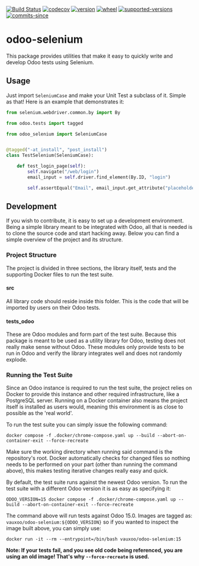 [//]: # (start-badges)

[![Build Status](https://github.com/Vauxoo/odoo-selenium/actions/workflows/qa.yaml/badge.svg?branch=main)](https://github.com/Vauxoo/odoo-selenium/actions/workflows/qa.yaml?query=branch%3Amain)
[![codecov](https://codecov.io/github/Vauxoo/odoo-selenium/graph/badge.svg)](https://codecov.io/github/Vauxoo/odoo-selenium)
[![version](https://img.shields.io/pypi/v/odoo-selenium.svg)](https://pypi.org/project/odoo-selenium)
[![wheel](https://img.shields.io/pypi/wheel/odoo-selenium.svg)](https://pypi.org/project/odoo-selenium)
[![supported-versions](https://img.shields.io/pypi/pyversions/odoo-selenium.svg)](https://pypi.org/project/odoo-selenium)
[![commits-since](https://img.shields.io/github/commits-since/Vauxoo/odoo-selenium/v0.1.4.svg)](https://github.com/Vauxoo/odoo-selenium/compare/v0.1.4...main)

[//]: # (end-badges)


# odoo-selenium
This package provides utilities that make it easy to quickly write and develop Odoo tests using Selenium.

## Usage
Just import `SeleniumCase` and make your Unit Test a subclass of it. Simple as that!
Here is an example that demonstrates it:

```python
from selenium.webdriver.common.by import By

from odoo.tests import tagged

from odoo_selenium import SeleniumCase


@tagged("-at_install", "post_install")
class TestSelenium(SeleniumCase):

    def test_login_page(self):
        self.navigate("/web/login")
        email_input = self.driver.find_element(By.ID, "login")

        self.assertEqual("Email", email_input.get_attribute("placeholder"))
```

## Development
If you wish to contribute, it is easy to set up a development environment. Being a simple library meant to be
integrated with Odoo, all that is needed is to clone the source code and start hacking away. Below you can find
a simple overview of the project and its structure.

### Project Structure
The project is divided in three sections, the library itself, tests and the supporting Docker files to run the test
suite.

#### src
All library code should reside inside this folder. This is the code that will be imported by users on their Odoo tests.

#### tests_odoo
These are Odoo modules and form part of the test suite. Because this package is meant to be used as a utility library
for Odoo, testing does not really make sense without Odoo. These modules only provide tests to be run in Odoo and verify
the library integrates well and does not randomly explode.

### Running the Test Suite
Since an Odoo instance is required to run the test suite, the project relies on Docker to provide this instance and
other required infrastructure, like a PostgreSQL server. Running on a Docker container also means the project itself
is installed as users would, meaning this environment is as close to possible as the 'real world'.

To run the test suite you can simply issue the following command:

```shell
docker compose -f .docker/chrome-compose.yaml up --build --abort-on-container-exit --force-recreate
```

Make sure the working directory when running said command is the repository's root. Docker automatically checks for
changed files so nothing needs to be performed on your part (other than running the command above), this makes testing
iterative changes really easy and quick.

By default, the test suite runs against the newest Odoo version. To run the test suite with a different Odoo version it
is as easy as specifying it:

```shell
ODOO_VERSION=15 docker compose -f .docker/chrome-compose.yaml up --build --abort-on-container-exit --force-recreate
```

The command above will run tests against Odoo 15.0. Images are tagged as: `vauxoo/odoo-selenium:${ODOO_VERSION}` so
if you wanted to inspect the image built above, you can simply use:

```shell
docker run -it --rm --entrypoint=/bin/bash vauxoo/odoo-selenium:15
```

**Note: If your tests fail, and you see old code being referenced, you are using an old image! That's why
`--force-recreate` is used.**
